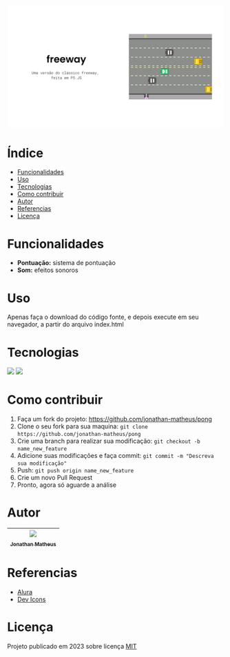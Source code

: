 ![banner](materiais/imagens/banner_freeway.jpg)

# Índice
* [Funcionalidades](#funcionalidades)
* [Uso](#uso)
* [Tecnologias](#tecnologias)
* [Como contribuir](#como-contribuir)
* [Autor](#autor)
* [Referencias](#referencias)
* [Licença](#licença)


# Funcionalidades
- **Pontuação:** sistema de pontuação
- **Som:** efeitos sonoros

# Uso
Apenas faça o download do código fonte, e depois execute em seu navegador, a partir do arquivo index.html

# Tecnologias

<img src="https://cdn.jsdelivr.net/gh/devicons/devicon/icons/html5/html5-original.svg" height="40" /> <img src="https://cdn.jsdelivr.net/gh/devicons/devicon/icons/javascript/javascript-original.svg" height="40" />

# Como contribuir
1. Faça um fork do projeto: https://github.com/jonathan-matheus/pong
2. Clone o seu fork para sua maquina: `git clone https://github.com/jonathan-matheus/pong`
3. Crie uma branch para realizar sua modificação: `git checkout -b name_new_feature`
4. Adicione suas modificações e faça commit: `git commit -m "Descreva sua modificação"`
5. Push: `git push origin name_new_feature`
6. Crie um novo Pull Request
7. Pronto, agora só aguarde a análise

# Autor
| [<img src="https://avatars.githubusercontent.com/u/109118732?s=96&v=4" width=115><br><sub>Jonathan Matheus</sub>](https://github.com/jonathan-matheus)
| :---: |

# Referencias
- [Alura](https://www.alura.com.br/)
- [Dev Icons](https://devicon.dev/)

# Licença
Projeto publicado em 2023 sobre licença [MIT](LICENSE.txt)
